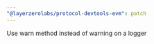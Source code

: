 ```yaml
---
"@layerzerolabs/protocol-devtools-evm": patch
---
```


Use warn method instead of warning on a logger
